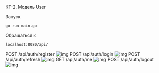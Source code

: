 КТ-2. Модель User

Запуск
```sh
go run main.go
```
Обращаться к 
```sh
localhost:8080/api/
```

POST /api/auth/register
![img]("src/1.png")
POST /api/auth/login
![img]("src/2,png")
POST /api/auth/refresh
![img]("src/3,png")
GET /api/auth/me
![img]("src/4.png")
POST /api/auth/logout
![img]("src/5.png")
